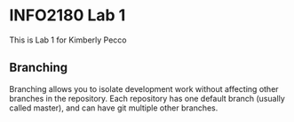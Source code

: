 # INFO2180 Lab 1
This is Lab 1 for Kimberly Pecco

 ## Branching
   Branching allows you to isolate development work without
   affecting other branches in the repository. Each repository
   has one default branch (usually called master), and can have git multiple other branches.
